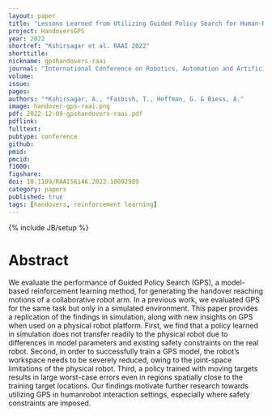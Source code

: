 ```yaml
---
layout: paper
title: "Lessons Learned from Utilizing Guided Policy Search for Human-Robot Handovers with a Collaborative Robot"
project: HandoversGPS
year: 2022
shortref: "Kshirsagar et al. RAAI 2022"
shorttitle: 
nickname: gpshandovers-raai
journal: "International Conference on Robotics, Automation and Artificial Intelligence (RAAI)"
volume:
issue:
pages:
authors: "*Kshirsagar, A., *Faibish, T., Hoffman, G. & Biess, A."
image: handover-gps-raai.png
pdf: 2022-12-09-gpshandovers-raai.pdf
pdflink:
fulltext:  
pubtype: conference
github:
pmid:  
pmcid:
f1000:
figshare:
doi: 10.1109/RAAI56146.2022.10092989
category: papers
published: true
tags: [handovers, reinforcement learning]
---
```

{% include JB/setup %}

# Abstract

We evaluate the performance of Guided Policy Search (GPS), a model-based reinforcement learning method, for generating the handover reaching motions of a collaborative robot arm. In a previous work, we evaluated GPS for the same task but only in a simulated environment. This paper provides a replication of the findings in simulation, along with new insights on GPS when used on a physical robot platform. First, we find that a policy learned in simulation does not transfer readily to the physical robot due to differences in model parameters and existing safety constraints on the real robot. Second, in order to successfully train a GPS model, the robot’s workspace needs to be severely reduced, owing to the joint-space limitations of the physical robot. Third, a policy trained with moving targets results in large worst-case errors even in regions spatially close to the training target locations. Our findings motivate further research towards utilizing GPS in humanrobot interaction settings, especially where safety constraints are imposed.